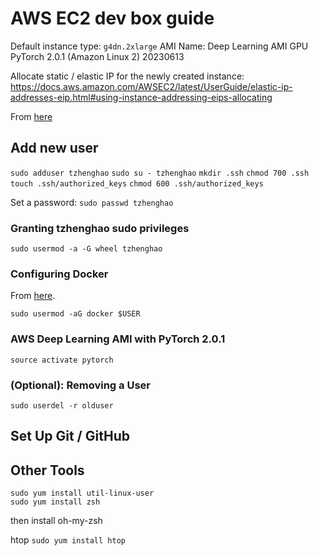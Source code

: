 # AWS EC2 dev box guide

Default instance type: `g4dn.2xlarge`
AMI Name: Deep Learning AMI GPU PyTorch 2.0.1 (Amazon Linux 2) 20230613

Allocate static / elastic IP for the newly created instance:
https://docs.aws.amazon.com/AWSEC2/latest/UserGuide/elastic-ip-addresses-eip.html#using-instance-addressing-eips-allocating

From [here](https://docs.aws.amazon.com/AWSEC2/latest/UserGuide/managing-users.html#create-user-account)

## Add new user
`sudo adduser tzhenghao`
`sudo su - tzhenghao`
`mkdir .ssh`
`chmod 700 .ssh`
`touch .ssh/authorized_keys`
`chmod 600 .ssh/authorized_keys`

Set a password:
`sudo passwd tzhenghao`


### Granting tzhenghao sudo privileges
`sudo usermod -a -G wheel tzhenghao`


### Configuring Docker

From [here](https://docs.docker.com/engine/install/linux-postinstall).

`sudo usermod -aG docker $USER`


### AWS Deep Learning AMI with PyTorch 2.0.1
`source activate pytorch`

### (Optional): Removing a User

`sudo userdel -r olduser`

## Set Up Git / GitHub


## Other Tools

```
sudo yum install util-linux-user
sudo yum install zsh
```
then install oh-my-zsh

htop
`sudo yum install htop`


